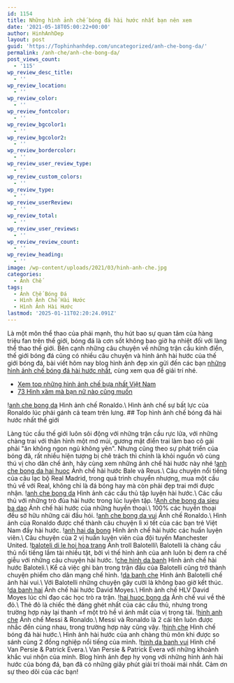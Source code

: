 ```yaml
---
id: 1154
title: Những hình ảnh chế bóng đá hài hước nhất bạn nên xem
date: '2021-05-18T05:00:22+00:00'
author: HinhAnhDep
layout: post
guid: 'https://Tophinhanhdep.com/uncategorized/anh-che-bong-da/'
permalink: /anh-che/anh-che-bong-da/
post_views_count:
  - '115'
wp_review_desc_title:
  - ''
wp_review_location:
  - ''
wp_review_color:
  - ''
wp_review_fontcolor:
  - ''
wp_review_bgcolor1:
  - ''
wp_review_bgcolor2:
  - ''
wp_review_bordercolor:
  - ''
wp_review_user_review_type:
  - ''
wp_review_custom_colors:
  - ''
wp_review_type:
  - ''
wp_review_userReview:
  - ''
wp_review_total:
  - ''
wp_review_user_reviews:
  - ''
wp_review_review_count:
  - ''
wp_review_heading:
  - ''
image: /wp-content/uploads/2021/03/hinh-anh-che.jpg
categories:
  - Ảnh Chế
tags:
  - Ảnh Chế Bóng Đá
  - Hình Ảnh Chế Hài Hước
  - Hình Ảnh Hài Hước
lastmod: '2025-01-11T02:20:24.091Z'
---
```

Là một môn thể thao của phái mạnh, thu hút bao sự quan tâm của hàng triệu fan trên thế giới, bóng đá là cơn sốt không bao giờ hạ nhiệt đối với làng thể thao thế giới. Bên cạnh những câu chuyện về những trận cầu kinh điển, thế giới bóng đá cũng có nhiều câu chuyện và hình ảnh hài hước của thế giới bóng đá, bài viết hôm nay blog hình ảnh đẹp xin gửi đến các bạn [những hình ảnh chế bóng đá hài hước nhất](https://tophinhanhdep.com/anh-che/anh-che-bong-da/), cùng xem qua để giải trí nhé.

- [Xem top những hình ảnh chế bựa nhất Việt Nam](https://tophinhanhdep.com/anh-che/anh-che-bua/)
- [73 Hình xăm mà bạn nữ nào cũng muốn](https://tophinhanhdep.com/hinh-xam-dep/hinh-xam-nu-dep/)

\![anh che bong da](https://tophinhanhdep.com/wp-content/uploads/2021/03/anh-che-bong-da-1.jpg) Hình ảnh chế Ronaldo.\ Hình ảnh chế sự bất lực của Ronaldo lúc phải gánh cả team trên lưng. ## Top hình ảnh chế bóng đá hài hước nhất thế giới

Làng túc cầu thế giới luôn sôi động với những trận cầu rực lửa, với những chàng trai với thân hình một mớ múi, gương mặt điển trai làm bao cô gái phải "ăn không ngon ngủ không yên". Nhưng cũng theo sự phát triển của bóng đã, rất nhiều hiện tượng bị chê trách thì chính là khỏi nguồn vô cùng thú vị cho dân chế ảnh, hãy cùng xem những ảnh chế hài hước này nhé \![anh che bong da hai huoc](https://tophinhanhdep.com/wp-content/uploads/2021/03/anh-che-bong-da-hai-huoc.jpg) Ảnh chế hài hước Bale và Reus.\ Câu chuyện nổi tiếng của câu lạc bộ Real Madrid, trong quá trình chuyển nhượng, mua một cầu thủ về với Real, không chỉ là đá bóng hay mà còn phải đẹp trai mới được nhận. \![anh che bong da](https://tophinhanhdep.com/wp-content/uploads/2021/03/anh-che-bong-da-ronaldo.jpg) Hình ảnh các cầu thủ tập luyện hài hước.\ Các cầu thủ với những trò đùa hài hước trong lúc luyện tập. \![Anh che bong da sieu ba dao](https://tophinhanhdep.com/wp-content/uploads/2021/03/Anh-che-Bong-da-sieu-ba-dao.jpg) Ảnh chế hài hước của những huyền thoại.\ 100% các huyền thoại đều sở hữu những cái đầu hói. \![anh che bong da vui](https://tophinhanhdep.com/wp-content/uploads/2021/03/anh-che-bong-da-vuii.jpg) Ảnh chế Ronaldo.\ Hình ảnh của Ronaldo được chế thành câu chuyện lì xì tết của các bạn trẻ Việt Nam đầy hài hước. \![anh hai da bong](https://tophinhanhdep.com/wp-content/uploads/2021/03/anh-hai-da-bong.jpg) Hình ảnh chế hài hước các huấn luyện viên.\ Câu chuyện của 2 vị huấn luyện viên của đội tuyến Manchester United. \![baloteli di le hoi hoa trang](https://tophinhanhdep.com/wp-content/uploads/2021/03/balotelli_di_le_hoi_hoa_trang.jpg) Ảnh troll Balotelli\ Balotelli là chàng cầu thủ nổi tiếng lắm tài nhiều tật, bởi vì thế hình ảnh của anh luôn bị đem ra chế giễu với những câu chuyện hài hước. \![che hinh da banh](https://tophinhanhdep.com/wp-content/uploads/2021/03/che-hinh-da-banh.jpg) Hình ảnh chế hài hước Baloteli.\ Kể cả việc ghi bàn trong trận đấu của Balotelli cũng trở thành chuyện phiếm cho dân mạng chế hình. \![da banh che](https://tophinhanhdep.com/wp-content/uploads/2021/03/da-banh-che.jpg) Hình ảnh Balotelli chế ảnh hài vui.\ Với Balotelli những chuyện gây cười là không bao giờ kết thúc. \![da banh hai](https://tophinhanhdep.com/wp-content/uploads/2021/03/da-banh-hai.jpg) Ảnh chế hài hước David Moyes.\ Hình ảnh chế HLV David Moyes lúc chỉ đạo các học trò ra trận. \![hai huoc bong da](https://tophinhanhdep.com/wp-content/uploads/2021/03/hai_huoc_bong_da.jpg) Ảnh chế vui về thẻ đỏ.\ Thẻ đỏ là chiếc thẻ đáng ghét nhất của các cầu thủ, nhưng trong trường hợp này lại thanh =f một trò hề vì ánh mắt của vị trọng tài. \![hinh anh che](https://tophinhanhdep.com/wp-content/uploads/2021/03/hinh-anh-che.jpg) Ảnh chế Messi &amp; Ronaldo.\ Messi và Ronaldo là 2 cái tên luôn được nhắc đến cùng nhau, trong trường hợp này cũng vậy. \![hinh che](https://tophinhanhdep.com/wp-content/uploads/2021/03/hinh-che.jpg) Hình chế bóng đá hài hước.\ Hình ảnh hài hước của anh chàng thủ môn khi được so sánh cùng 2 đồng nghiệp nổi tiếng của mình. \![hinh da banh vui](https://tophinhanhdep.com/wp-content/uploads/2021/03/hinh-da-banh-vui.jpg) Hình chế Van Persie &amp; Patrick Evera.\ Van Persie &amp; Patrick Evera với những khoảnh khắc vui nhộn của mình. Blog hình ảnh đẹp hy vọng với những hình ảnh hài hước của bóng đá, bạn đã có những giây phút giải trí thoải mái nhất. Cảm ơn sự theo dõi của các bạn!
